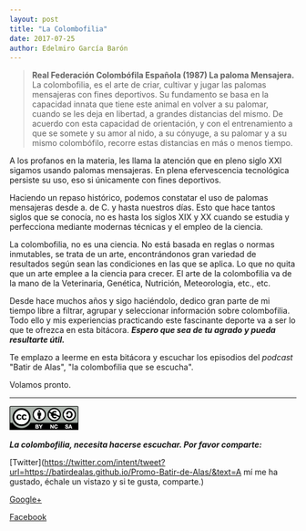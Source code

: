 ```yaml
---
layout: post
title: "La Colombofilia"
date: 2017-07-25
author: Edelmiro García Barón
---
```


>__Real Federación Colombófila Española (1987) La paloma Mensajera.__ La colombofilia, es el arte de criar, cultivar y jugar las palomas mensajeras con fines deportivos. Su fundamento se basa en la capacidad innata que tiene este animal en volver a su palomar, cuando se les deja en libertad, a grandes distancias del mismo. De acuerdo con esta capacidad de orientación, y con el entrenamiento a que se somete y su amor al nido, a su cónyuge, a su palomar y a su mismo colombófilo, recorre estas distancias en más o menos tiempo.

A los profanos en la materia, les llama la atención que en pleno siglo XXI sigamos usando palomas mensajeras. En plena efervescencia tecnológica persiste su uso, eso si únicamente con fines deportivos.

Haciendo un repaso histórico, podemos constatar el uso de palomas mensajeras desde a. de C. y hasta nuestros días. Esto que hace tantos siglos que se conocía, no es hasta los siglos XIX y XX cuando se estudia y perfecciona mediante modernas técnicas y el empleo de la ciencia.

La colombofilia, no es una ciencia. No está basada en reglas o normas inmutables, se trata de un arte, encontrándonos gran variedad de resultados según sean las condiciones en las que se aplica. Lo que no quita que un arte emplee a la ciencia para crecer. El arte de la colombofilia va de la mano de la Veterinaria, Genética, Nutrición, Meteorologia, etc., etc.

Desde hace muchos años y sigo haciéndolo, dedico gran parte de mi tiempo libre a filtrar, agrupar y seleccionar información sobre colombofilia. Todo ello y mis experiencias practicando este fascinante deporte va a ser lo que te ofrezca en esta bitácora. __*Espero que sea de tu agrado y pueda resultarte útil.*__

Te emplazo a leerme en esta bitácora y escuchar los episodios del *podcast* "Batir de Alas", "la colombofilia que se escucha".

Volamos pronto.

---

<img src="/images/by nc sa.png" height="42">

__*La colombofilia, necesita hacerse escuchar. Por favor comparte:*__

[Twitter](https://twitter.com/intent/tweet?url=https://batirdealas.github.io/Promo-Batir-de-Alas/&text=A mí me ha gustado, échale un vistazo y si te gusta, comparte.)

[Google+](https://plus.google.com/share?url=https://batirdealas.github.io/Promo-Batir-de-Alas/)

[Facebook](https://www.facebook.com/sharer/sharer.php?u=https://batirdealas.github.io/Promo-Batir-de-Alas/)
